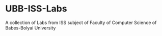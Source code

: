 # UBB-ISS-Labs
A collection of Labs from ISS subject of Faculty of Computer Science of Babes-Bolyai University
